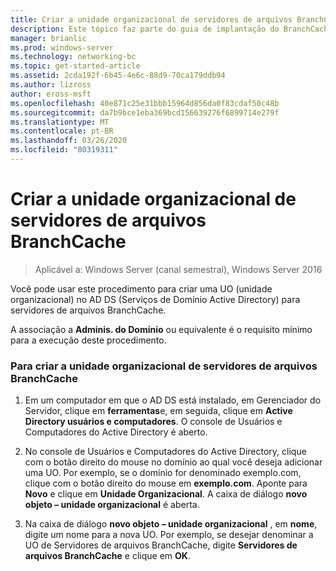 ```yaml
---
title: Criar a unidade organizacional de servidores de arquivos BranchCache
description: Este tópico faz parte do guia de implantação do BranchCache para o Windows Server 2016, que demonstra como implantar o BranchCache em modos de cache distribuídos e hospedados para otimizar o uso de largura de banda WAN em filiais
manager: brianlic
ms.prod: windows-server
ms.technology: networking-bc
ms.topic: get-started-article
ms.assetid: 2cda192f-6b45-4e6c-88d9-70ca179ddb94
ms.author: lizross
author: eross-msft
ms.openlocfilehash: 40e871c25e31bbb15964d856da0f83cdaf50c48b
ms.sourcegitcommit: da7b9bce1eba369bcd156639276f6899714e279f
ms.translationtype: MT
ms.contentlocale: pt-BR
ms.lasthandoff: 03/26/2020
ms.locfileid: "80319311"
---
```

# <a name="create-the-branchcache-file-servers-organizational-unit"></a>Criar a unidade organizacional de servidores de arquivos BranchCache

>Aplicável a: Windows Server (canal semestral), Windows Server 2016

Você pode usar este procedimento para criar uma UO (unidade organizacional) no AD DS (Serviços de Domínio Active Directory) para servidores de arquivos BranchCache.  
  
A associação a **Adminis. do Domínio** ou equivalente é o requisito mínimo para a execução deste procedimento.  
  
### <a name="to-create-the-branchcache-file-servers-organizational-unit"></a>Para criar a unidade organizacional de servidores de arquivos BranchCache  
  
1.  Em um computador em que o AD DS está instalado, em Gerenciador do Servidor, clique em **ferramentas**e, em seguida, clique em **Active Directory usuários e computadores**. O console de Usuários e Computadores do Active Directory é aberto.  
  
2.  No console de Usuários e Computadores do Active Directory, clique com o botão direito do mouse no domínio ao qual você deseja adicionar uma UO. Por exemplo, se o domínio for denominado exemplo.com, clique com o botão direito do mouse em **exemplo.com**. Aponte para **Novo** e clique em **Unidade Organizacional**. A caixa de diálogo **novo objeto – unidade organizacional** é aberta.  
  
3.  Na caixa de diálogo **novo objeto – unidade organizacional** , em **nome**, digite um nome para a nova UO. Por exemplo, se desejar denominar a UO de Servidores de arquivos BranchCache, digite **Servidores de arquivos BranchCache** e clique em **OK**.  
  


